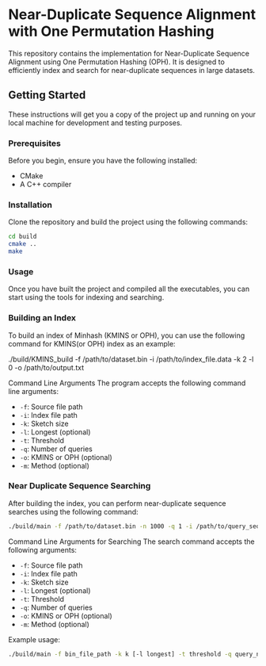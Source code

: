 # Near-Duplicate Sequence Alignment with One Permutation Hashing

This repository contains the implementation for Near-Duplicate Sequence Alignment using One Permutation Hashing (OPH). It is designed to efficiently index and search for near-duplicate sequences in large datasets.

## Getting Started

These instructions will get you a copy of the project up and running on your local machine for development and testing purposes.

### Prerequisites

Before you begin, ensure you have the following installed:
- CMake
- A C++ compiler

### Installation

Clone the repository and build the project using the following commands:

```bash
cd build
cmake ..
make
```

### Usage
Once you have built the project and compiled all the executables, you can start using the tools for indexing and searching.

### Building an Index
To build an index of Minhash (KMINS or OPH), you can use the following command for KMINS(or OPH) index as an example:

./build/KMINS_build -f /path/to/dataset.bin -i /path/to/index_file.data -k 2 -l 0 -o /path/to/output.txt

Command Line Arguments
The program accepts the following command line arguments:

- `-f`: Source file path
- `-i`: Index file path
- `-k`: Sketch size
- `-l`: Longest (optional)
- `-t`: Threshold
- `-q`: Number of queries
- `-o`: KMINS or OPH (optional)
- `-m`: Method (optional)


### Near Duplicate Sequence Searching

After building the index, you can perform near-duplicate sequence searches using the following command:
```bash
./build/main -f /path/to/dataset.bin -n 1000 -q 1 -i /path/to/query_sequences.bin
```

Command Line Arguments for Searching
The search command accepts the following arguments:

- `-f`: Source file path
- `-i`: Index file path
- `-k`: Sketch size
- `-l`: Longest (optional)
- `-t`: Threshold
- `-q`: Number of queries
- `-o`: KMINS or OPH (optional)
- `-m`: Method (optional)

Example usage:
```bash
./build/main -f bin_file_path -k k [-l longest] -t threshold -q query_num [-o KMINSorOPH] [-m method]
```
